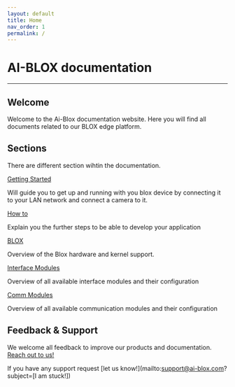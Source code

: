 ```yaml
---
layout: default
title: Home
nav_order: 1
permalink: /
---
```


# AI-BLOX documentation
---

## Welcome

Welcome to the Ai-Blox documentation website. 
Here you will find all documents related to our BLOX edge platform.

## Sections

There are different section wihtin the documentation. 

[Getting Started](/pages/getting-started/getting-started.html)

Will guide you to get up and running with you blox device by connecting it to your LAN network and connect a camera to it. 

[How to](/pages/how-to/how-to.html)

Explain you the further steps to be able to develop your application

[BLOX](/pages/blox/index.md)

Overview of the Blox hardware and kernel support. 

[Interface Modules](/pages/interface-modules/interface-module.html)

Overview of all available interface modules and their configuration

[Comm Modules](/pages/interface-modules/comm-module.html)

Overview of all available communication modules and their configuration


## Feedback & Support

We welcome all feedback to improve our products and documentation.  [Reach out to us!](mailto:support@ai-blox.com?subject=[Feedback])

If you have any support request [let us know!](mailto:support@ai-blox.com?subject=[I am stuck!])